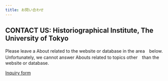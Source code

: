 ```yaml
---
title: お問い合わせ
---
```


<h2 class="h03 mt2">CONTACT US: Historiographical Institute, The University of Tokyo</h2>

Please leave a About related to the website or database in the area　below. Unfortunately, we cannot answer Abouts related to topics other　than the website or database.

[Inquiry form](https://forms.office.com/r/Q8TsKXCeZQ)